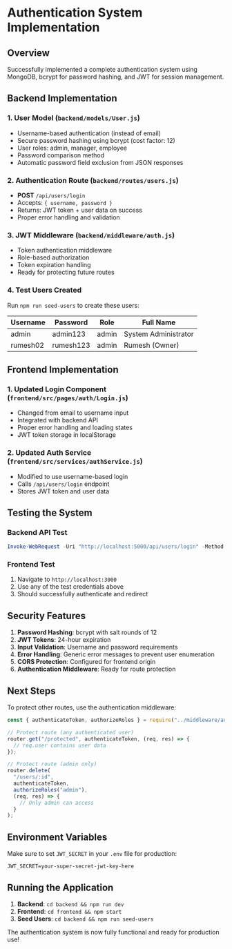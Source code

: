 # Authentication System Implementation

## Overview

Successfully implemented a complete authentication system using MongoDB, bcrypt for password hashing, and JWT for session management.

## Backend Implementation

### 1. User Model (`backend/models/User.js`)

- Username-based authentication (instead of email)
- Secure password hashing using bcrypt (cost factor: 12)
- User roles: admin, manager, employee
- Password comparison method
- Automatic password field exclusion from JSON responses

### 2. Authentication Route (`backend/routes/users.js`)

- **POST** `/api/users/login`
- Accepts: `{ username, password }`
- Returns: JWT token + user data on success
- Proper error handling and validation

### 3. JWT Middleware (`backend/middleware/auth.js`)

- Token authentication middleware
- Role-based authorization
- Token expiration handling
- Ready for protecting future routes

### 4. Test Users Created

Run `npm run seed-users` to create these users:

| Username | Password  | Role  | Full Name            |
| -------- | --------- | ----- | -------------------- |
| admin    | admin123  | admin | System Administrator |
| rumesh02 | rumesh123 | admin | Rumesh (Owner)       |

## Frontend Implementation

### 1. Updated Login Component (`frontend/src/pages/auth/Login.js`)

- Changed from email to username input
- Integrated with backend API
- Proper error handling and loading states
- JWT token storage in localStorage

### 2. Updated Auth Service (`frontend/src/services/authService.js`)

- Modified to use username-based login
- Calls `/api/users/login` endpoint
- Stores JWT token and user data

## Testing the System

### Backend API Test

```powershell
Invoke-WebRequest -Uri "http://localhost:5000/api/users/login" -Method POST -ContentType "application/json" -Body '{"username":"admin","password":"admin123"}'
```

### Frontend Test

1. Navigate to `http://localhost:3000`
2. Use any of the test credentials above
3. Should successfully authenticate and redirect

## Security Features

1. **Password Hashing**: bcrypt with salt rounds of 12
2. **JWT Tokens**: 24-hour expiration
3. **Input Validation**: Username and password requirements
4. **Error Handling**: Generic error messages to prevent user enumeration
5. **CORS Protection**: Configured for frontend origin
6. **Authentication Middleware**: Ready for route protection

## Next Steps

To protect other routes, use the authentication middleware:

```javascript
const { authenticateToken, authorizeRoles } = require("../middleware/auth");

// Protect route (any authenticated user)
router.get("/protected", authenticateToken, (req, res) => {
  // req.user contains user data
});

// Protect route (admin only)
router.delete(
  "/users/:id",
  authenticateToken,
  authorizeRoles("admin"),
  (req, res) => {
    // Only admin can access
  }
);
```

## Environment Variables

Make sure to set `JWT_SECRET` in your `.env` file for production:

```env
JWT_SECRET=your-super-secret-jwt-key-here
```

## Running the Application

1. **Backend**: `cd backend && npm run dev`
2. **Frontend**: `cd frontend && npm start`
3. **Seed Users**: `cd backend && npm run seed-users`

The authentication system is now fully functional and ready for production use!
